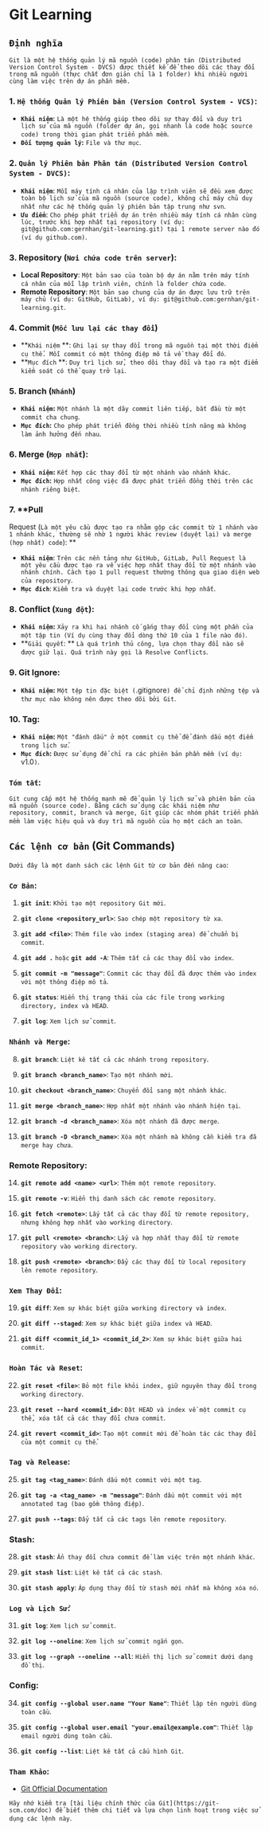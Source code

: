 # Git Learning

## `Định nghĩa`

`Git là một hệ thống quản lý mã nguồn (code) phân tán (Distributed Version Control System - DVCS) được thiết kế để theo dõi các thay đổi trong mã nguồn (thực chất đơn giản chỉ là 1 folder) khi nhiều người cùng làm việc trên dự án phần mềm.`

### 1. **`Hệ thống Quản lý Phiên bản (Version Control System - VCS)`:**

- **`Khái niệm`**: `Là một hệ thống giúp theo dõi sự thay đổi và duy trì lịch sử của mã nguồn
  (folder dự án, gọi nhanh là code hoặc source code) trong thời gian phát triển phần mềm`.
- **`Đối tượng quản lý`:** `File và thư mục`.

### 2. **`Quản lý Phiên bản Phân tán (Distributed Version Control System - DVCS)`:**

- **`Khái niệm`**:
  `Mỗi máy tính cá nhân của lập trình viên sẽ đều xem được toàn bộ lịch sử của mã nguồn (source
  code), không chỉ máy chủ duy nhất như các hệ thống quản lý phiên bản tập trung như svn`.
- **`Ưu điểm`**:
  `Cho phép phát triển dự án trên nhiều máy tính cá nhân cùng lúc, trước khi hợp nhất tại repository (ví dụ: git@github.com:gernhan/git-learning.git) tại 1 remote server nào đó (ví dụ github.com)`.

### 3. **Repository (`Nơi chứa code trên server`):**

- **Local Repository**: `Một bản sao của toàn bộ dự án nằm trên máy tính cá nhân của mỗi lập
  trình viên, chính là folder chứa code`.
- **Remote Repository**: `Một bản sao chung của dự án được lưu trữ trên máy chủ (ví dụ: GitHub,
  GitLab), ví dụ: git@github.com:gernhan/git-learning.git`.

### 4. **Commit (`Mốc lưu lại các thay đổi`)**

- **`Khái niệm`
  **: `Ghi lại sự thay đổi trong mã nguồn tại một thời điểm cụ thể. Mỗi commit có một thông điệp mô tả về thay đổi đó`.
- **`Mục đích`
  **: `Duy trì lịch sử, theo dõi thay đổi và tạo ra một điểm kiểm soát có thể quay trở lại`.

### 5. **Branch (`Nhánh`)**

- **`Khái niệm`:** `Một nhánh là một dãy commit liên tiếp, bắt đầu từ một commit cha chung`.
- **`Mục đích`:** `Cho phép phát triển đồng thời nhiều tính năng mà không làm ảnh hưởng đến nhau`.

### 6. **Merge (`Hợp nhất`):**

- **`Khái niệm`:** `Kết hợp các thay đổi từ một nhánh vào nhánh khác`.
- **`Mục đích`:** `Hợp nhất công việc đã được phát triển đồng thời trên các nhánh riêng biệt`.

### 7. **Pull

Request (`Là một yêu cầu được tạo ra nhằm gộp các commit từ 1 nhánh vào 1 nhánh khác, thường sẽ nhờ 1 người khác review (duyệt lại) và merge (hợp nhất) code`):
**

- **`Khái niệm`**: `Trên các nền tảng như GitHub, GitLab, Pull Request là một yêu cầu được tạo
  ra về việc hợp nhất thay đổi từ một nhánh vào nhánh chính. Cách tạo 1 pull request thường
  thông qua giao diện web của repository`.
- **`Mục đích`**: `Kiểm tra và duyệt lại code trước khi hợp nhất`.

### 8. **Conflict (`Xung đột`):**

- **`Khái niệm`:** `Xảy ra khi hai nhánh cố gắng thay đổi cùng một phần của một tập tin (Ví dụ
  cùng thay đổi dòng thứ 10 của 1 file nào đó)`.
- **`Giải quyết`:
  ** `Là quá trình thủ công, lựa chọn thay đổi nào sẽ được giữ lại. Quá trình này gọi là Resolve Conflicts`.

### 9. **Git Ignore:**

- **`Khái niệm`:** `Một tệp tin đặc biệt (`.gitignore`) để chỉ định những tệp và thư mục nào không nên được theo dõi bởi Git`.

### 10. **Tag:**
   - **`Khái niệm`:** `Một "đánh dấu" ở một commit cụ thể để đánh dấu một điểm trong lịch sử`.
   - **`Mục đích`:** `Được sử dụng để chỉ ra các phiên bản phần mềm (ví dụ: `v1.0`)`.

### `Tóm tắt`:

`Git cung cấp một hệ thống mạnh mẽ để quản lý lịch sử và phiên bản của mã nguồn (source code). Bằng cách sử dụng các khái niệm như repository, commit, branch và merge, Git giúp các nhóm phát triển phần mềm làm việc hiệu quả và duy trì mã nguồn của họ một cách an toàn`.

## `Các lệnh cơ bản` (Git Commands)

`Dưới đây là một danh sách các lệnh Git từ cơ bản đến nâng cao`:

### **`Cơ Bản`:**

1. **`git init`**: `Khởi tạo một repository Git mới`.

2. **`git clone <repository_url>`**: `Sao chép một repository từ xa`.

3. **`git add <file>`**: `Thêm file vào index (staging area) để chuẩn bị commit`.

4. **`git add .`** `hoặc` **`git add -A`**: `Thêm tất cả các thay đổi vào index`.

5. **`git commit -m "message"`**: `Commit các thay đổi đã được thêm vào index với một thông điệp mô tả`.

6. **`git status`**: `Hiển thị trạng thái của các file trong working directory, index và HEAD`.

7. **`git log`**: `Xem lịch sử commit`.

### **`Nhánh và Merge`:**

8. **`git branch`**: `Liệt kê tất cả các nhánh trong repository`.

9. **`git branch <branch_name>`**: `Tạo một nhánh mới`.

10. **`git checkout <branch_name>`**: `Chuyển đổi sang một nhánh khác`.

11. **`git merge <branch_name>`**: `Hợp nhất một nhánh vào nhánh hiện tại`.

12. **`git branch -d <branch_name>`**: `Xóa một nhánh đã được merge`.

13. **`git branch -D <branch_name>`**: `Xóa một nhánh mà không cần kiểm tra đã merge hay chưa`.

### **Remote Repository:**

14. **`git remote add <name> <url>`**: `Thêm một remote repository`.

15. **`git remote -v`**: `Hiển thị danh sách các remote repository`.

16. **`git fetch <remote>`**: `Lấy tất cả các thay đổi từ remote repository, nhưng không hợp nhất vào working directory`.

17. **`git pull <remote> <branch>`**: `Lấy và hợp nhất thay đổi từ remote repository vào working directory`.

18. **`git push <remote> <branch>`**: `Đẩy các thay đổi từ local repository lên remote repository`.

### **`Xem Thay Đổi`:**

19. **`git diff`**: `Xem sự khác biệt giữa working directory và index`.

20. **`git diff --staged`**: `Xem sự khác biệt giữa index và HEAD`.

21. **`git diff <commit_id_1> <commit_id_2>`**: `Xem sự khác biệt giữa hai commit`.

### **`Hoàn Tác và Reset`:**

22. **`git reset <file>`**: `Bỏ một file khỏi index, giữ nguyên thay đổi trong working directory`.

23. **`git reset --hard <commit_id>`**: `Đặt HEAD và index về một commit cụ thể, xóa tất cả các thay đổi chưa commit`.

24. **`git revert <commit_id>`**: `Tạo một commit mới để hoàn tác các thay đổi của một commit cụ thể`.

### **`Tag và Release`:**

25. **`git tag <tag_name>`**: `Đánh dấu một commit với một tag`.

26. **`git tag -a <tag_name> -m "message"`**: `Đánh dấu một commit với một annotated tag (bao gồm thông điệp)`.

27. **`git push --tags`**: `Đẩy tất cả các tags lên remote repository`.

### **Stash:**

28. **`git stash`**: `Ẩn thay đổi chưa commit để làm việc trên một nhánh khác`.

29. **`git stash list`**: `Liệt kê tất cả các stash`.

30. **`git stash apply`**: `Áp dụng thay đổi từ stash mới nhất mà không xóa nó`.

### **`Log và Lịch Sử`:**

31. **`git log`**: `Xem lịch sử commit`.

32. **`git log --oneline`**: `Xem lịch sử commit ngắn gọn`.

33. **`git log --graph --oneline --all`**: `Hiển thị lịch sử commit dưới dạng đồ thị`.

### **Config:**

34. **`git config --global user.name "Your Name"`**: `Thiết lập tên người dùng toàn cầu`.

35. **`git config --global user.email "your.email@example.com"`**: `Thiết lập email người dùng toàn cầu`.

36. **`git config --list`**: `Liệt kê tất cả cấu hình Git`.

### **`Tham Khảo`:**

- [Git Official Documentation](https://git-scm.com/doc)

`Hãy nhớ kiểm tra [tài liệu chính thức của Git](https://git-scm.com/doc) để biết thêm chi tiết và lựa chọn linh hoạt trong việc sử dụng các lệnh này`.

